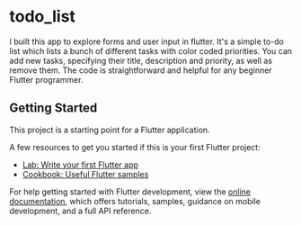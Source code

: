 # todo_list

I built this app to explore forms and user input in flutter. It's a simple to-do list which lists a bunch of different tasks with color coded priorities. You can add new tasks, specifying their title, description and priority, as well as remove them. The code is straightforward and helpful for any beginner Flutter programmer. 

## Getting Started

This project is a starting point for a Flutter application.

A few resources to get you started if this is your first Flutter project:

- [Lab: Write your first Flutter app](https://docs.flutter.dev/get-started/codelab)
- [Cookbook: Useful Flutter samples](https://docs.flutter.dev/cookbook)

For help getting started with Flutter development, view the
[online documentation](https://docs.flutter.dev/), which offers tutorials,
samples, guidance on mobile development, and a full API reference.
